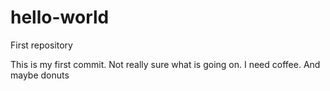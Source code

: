 # hello-world
First repository

This is my first commit. Not really sure what is going on.
I need coffee.
And maybe donuts
